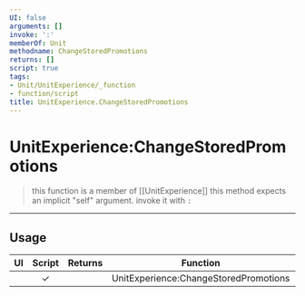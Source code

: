 ```yaml
---
UI: false
arguments: []
invoke: ':'
memberOf: Unit
methodname: ChangeStoredPromotions
returns: []
script: true
tags:
- Unit/UnitExperience/_function
- function/script
title: UnitExperience.ChangeStoredPromotions
---
```

# UnitExperience:ChangeStoredPromotions
> this function is a member of [[UnitExperience]]
> this method expects an implicit "self" argument. invoke it with `:`
-----
## Usage
|  UI | Script | Returns | Function | Arguments |
|:---:|:------:|-------:|:--------:|:---------|
| |✓||UnitExperience:ChangeStoredPromotions||
